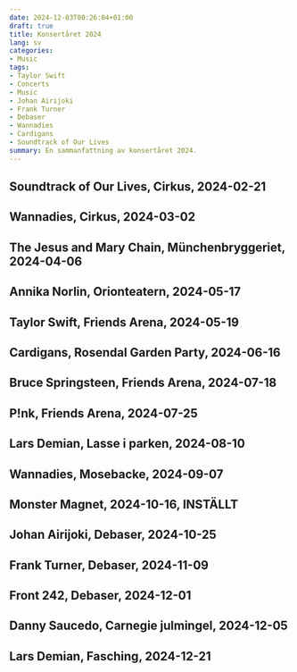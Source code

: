 ```yaml
---
date: 2024-12-03T00:26:04+01:00
draft: true
title: Konsertåret 2024
lang: sv
categories:
- Music
tags:
- Taylor Swift
- Concerts
- Music
- Johan Airijoki
- Frank Turner
- Debaser
- Wannadies
- Cardigans
- Soundtrack of Our Lives
summary: En sammanfattning av konsertåret 2024.
---
```


## Soundtrack of Our Lives, Cirkus, 2024-02-21

## Wannadies, Cirkus, 2024-03-02

## The Jesus and Mary Chain, Münchenbryggeriet, 2024-04-06

## Annika Norlin, Orionteatern, 2024-05-17

## Taylor Swift, Friends Arena, 2024-05-19

## Cardigans, Rosendal Garden Party, 2024-06-16

## Bruce Springsteen, Friends Arena, 2024-07-18

## P!nk, Friends Arena, 2024-07-25

## Lars Demian, Lasse i parken, 2024-08-10

## Wannadies, Mosebacke, 2024-09-07

## Monster Magnet, 2024-10-16, INSTÄLLT

## Johan Airijoki, Debaser, 2024-10-25

## Frank Turner, Debaser, 2024-11-09

## Front 242, Debaser, 2024-12-01

## Danny Saucedo, Carnegie julmingel, 2024-12-05

## Lars Demian, Fasching, 2024-12-21
